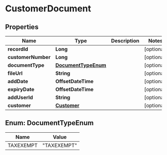 

# CustomerDocument


## Properties

| Name | Type | Description | Notes |
|------------ | ------------- | ------------- | -------------|
|**recordId** | **Long** |  |  [optional] |
|**customerNumber** | **Long** |  |  [optional] |
|**documentType** | [**DocumentTypeEnum**](#DocumentTypeEnum) |  |  [optional] |
|**fileUrl** | **String** |  |  [optional] |
|**addDate** | **OffsetDateTime** |  |  [optional] |
|**expiryDate** | **OffsetDateTime** |  |  [optional] |
|**addUserId** | **String** |  |  [optional] |
|**customer** | [**Customer**](Customer.md) |  |  [optional] |



## Enum: DocumentTypeEnum

| Name | Value |
|---- | -----|
| TAXEXEMPT | &quot;TAXEXEMPT&quot; |



